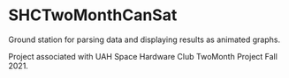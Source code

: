# SHCTwoMonthCanSat
Ground station for parsing data and displaying results as animated graphs.

Project associated with UAH Space Hardware Club TwoMonth Project Fall 2021.
